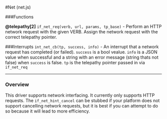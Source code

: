 #Net (net.js)

###Functions

**@telepathy[2]**
`if_net_req(verb, url, params, tp_base)` - Perform an HTTP network request with the given VERB. Assign the network request with the correct telepathy pointer.

###Interrupts
`int_net_cb(tp, success, info)` - An interrupt that a network request has completed (or failed). `success` is a bool vealue. `info` is a JSON value
when successful and a string with an error message (string thats not false) when `success` is false. `tp` is the telepathy pointer passed in via `if_net_req`

------

### Overview 

This driver supports network interfacing. It currently only supports HTTP requests. The `if_net_hint_cancel` can be stubbed if your platform does not support cancelling network requests, but it is best if you can attempt to do so because it will lead to more efficiency.
